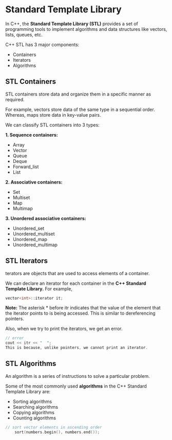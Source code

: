 # Standard Template Library
In C++, the **Standard Template Library (STL)** provides a set of programming tools to implement algorithms and data structures like vectors, lists, queues, etc.

C++ STL has 3 major components:
- Containers
- Iterators
- Algorithms

## STL Containers

STL containers store data and organize them in a specific manner as required.

For example, vectors store data of the same type in a sequential order. Whereas, maps store data in key-value pairs.

We can classify STL containers into 3 types:

**1. Sequence containers:**
- Array
- Vector
- Queue
- Deque
- Forward_list
- List

**2. Associative containers:**

- Set
- Multiset
- Map
- Multimap

**3. Unordered associative containers:**

- Unordered_set
- Unordered_multiset
- Unordered_map
- Unordered_multimap

##  STL Iterators

terators are objects that are used to access elements of a container.

We can declare an iterator for each container in the **C++ Standard Template Library.** For example,
```c++
vector<int>::iterator it;
```

**Note:** The asterisk * before itr indicates that the value of the element that the iterator points to is being accessed. This is similar to dereferencing pointers.

Also, when we try to print the iterators, we get an error.
```C++
// error
cout << itr << "  ";
This is because, unlike pointers, we cannot print an iterator.
```

## STL Algorithms
An algorithm is a series of instructions to solve a particular problem.

Some of the most commonly used **algorithms** in the C++ Standard Template Library are:

- Sorting algorithms
- Searching algorithms
- Copying algorithms
- Counting algorithms

```C++
// sort vector elements in ascending order
    sort(numbers.begin(), numbers.end());
```